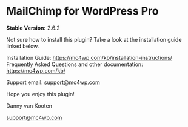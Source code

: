 # MailChimp for WordPress Pro

__Stable Version:__ 2.6.2

Not sure how to install this plugin? Take a look at the installation guide linked below. 

Installation Guide: https://mc4wp.com/kb/installation-instructions/
Frequently Asked Questions and other documentation: https://mc4wp.com/kb/

Support email: support@mc4wp.com

Hope you enjoy this plugin!

Danny van Kooten

support@mc4wp.com